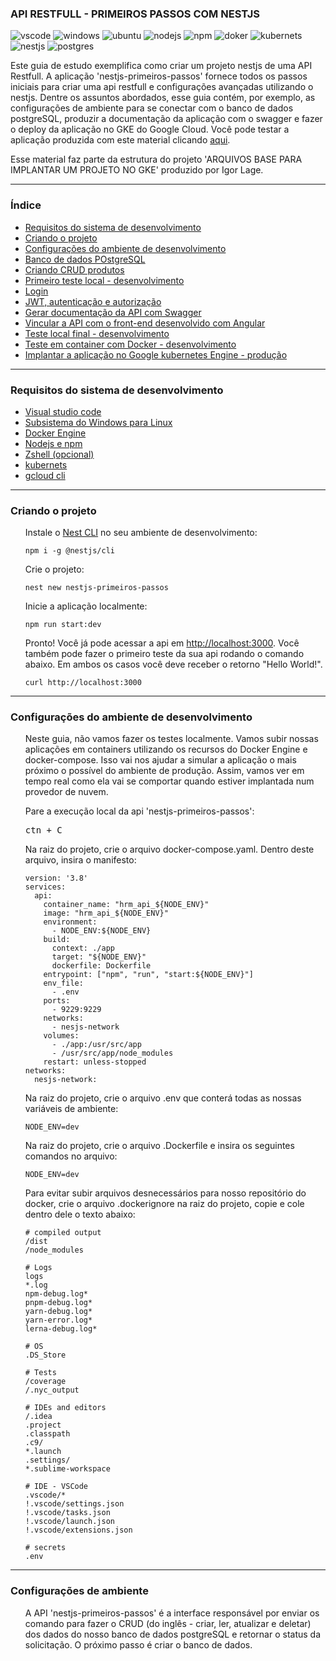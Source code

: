 ### API RESTFULL - PRIMEIROS PASSOS COM NESTJS

![vscode](https://img.shields.io/badge/VSCode-0078D4?style=for-the-badge&logo=visual%20studio%20code&logoColor=white)
![windows](https://img.shields.io/badge/Windows-0078D6?style=for-the-badge&logo=windows&logoColor=white)
![ubuntu](https://img.shields.io/badge/Ubuntu-E95420?style=for-the-badge&logo=ubuntu&logoColor=white)
![nodejs](https://img.shields.io/badge/Node.js-339933?style=for-the-badge&logo=nodedotjs&logoColor=white)
![npm](https://img.shields.io/badge/npm-CB3837?style=for-the-badge&logo=npm&logoColor=white)
![doker](https://img.shields.io/badge/Docker-2CA5E0?style=for-the-badge&logo=docker&logoColor=white)
![kubernets](https://img.shields.io/badge/kubernetes-326ce5.svg?&style=for-the-badge&logo=kubernetes&logoColor=white)
![nestjs](https://img.shields.io/badge/nestjs-E0234E?style=for-the-badge&logo=nestjs&logoColor=white)
![postgres](https://img.shields.io/badge/PostgreSQL-316192?style=for-the-badge&logo=postgresql&logoColor=white)

<p>Este guia de estudo exemplifica como criar um projeto nestjs de uma API Restfull. A aplicação 'nestjs-primeiros-passos' fornece todos os passos iniciais para criar uma api restfull e configurações avançadas utilizando o nestjs. Dentre os assuntos abordados, esse guia contém, por exemplo, as configurações de ambiente para se conectar com o banco de dados postgreSQL, produzir a documentação da aplicação com o swagger e fazer o deploy da aplicação no GKE do Google Cloud. Você pode testar a aplicação produzida com este material clicando <a href="#">aqui</a>.</p>

<p>Esse material faz parte da estrutura do projeto 'ARQUIVOS BASE PARA IMPLANTAR UM PROJETO NO GKE' produzido por Igor Lage.</p>

<hr>

### Índice
<ul>
<li><a href="#requisitos-do-sistema-de-desenvolvimento">Requisitos do sistema de desenvolvimento</a></li>
<li><a href="#criando-o-projeto">Criando o projeto</a></li>
<li><a href="#">Configurações do ambiente de desenvolvimento</a></li>
<li><a href="#">Banco de dados POstgreSQL</a></li>
<li><a href="#">Criando CRUD produtos</a></li> <!--  -->
<li><a href="#">Primeiro teste local - desenvolvimento</a></li> <!-- .env e sobe app angular front-->
<li><a href="#">Login</a></li> <!--  -->
<li><a href="#">JWT, autenticação e autorização</a></li>
<li><a href="#">Gerar documentação da API com Swagger</a></li>
<li><a href="#">Vincular a API com o front-end desenvolvido com Angular</a></li>
<li><a href="#">Teste local final - desenvolvimento</a></li> <!-- .env e sobe app angular front-->
<li><a href="#">Teste em container com Docker - desenvolvimento</a></li> <!-- .env automático, pvc local -->
<li><a href="#">Implantar a aplicação no Google kubernetes Engine - produção</a></li> <!-- .env automático, pvc no google -->
</ul>
<hr>

### Requisitos do sistema de desenvolvimento
<ul>
<li><a href="visual studio code">Visual studio code</a></li>
<li><a href="https://learn.microsoft.com/pt-br/windows/wsl/install">Subsistema do Windows para Linux</a></li>
<li><a href="https://docs.docker.com/engine/install/ubuntu/">Docker Engine</a></li>
<li><a href="https://learn.microsoft.com/en-us/windows/dev-environment/javascript/nodejs-on-wsl">Nodejs e npm</a></li>
<li><a href="https://www.youtube.com/watch?v=7kZODMP8bs0&ab_channel=HansM.Boron">Zshell (opcional)</a>
<li><a href="https://kubernetes.io/docs/tasks/tools/install-kubectl-linux/">kubernets</a></li>
<li><a href="https://cloud.google.com/sdk/docs/install#deb">gcloud cli</a></li>
</ul>
<hr>

### Criando o projeto
<ul>
    Instale o <a href="https://docs.nestjs.com/cli/overview">Nest CLI</a> no seu ambiente de desenvolvimento:
    <div class="snippet-clipboard-content notranslate position-relative overflow-auto">
        <pre class="notranslate"><code>npm i -g @nestjs/cli</code></pre>
    </div>
    Crie o projeto:
    <div class="snippet-clipboard-content notranslate position-relative overflow-auto">
        <pre class="notranslate"><code>nest new nestjs-primeiros-passos</code></pre>
    </div>
    Inicie a aplicação localmente:
    <div class="snippet-clipboard-content notranslate position-relative overflow-auto">
        <pre class="notranslate"><code>npm run start:dev</code></pre>
    </div>
    Pronto! Você já pode acessar a api em <a href="http://localhost:3000">http://localhost:3000</a>. Você também pode fazer o primeiro teste da sua api rodando o comando abaixo. Em ambos os casos você deve receber o retorno "Hello World!".
    <div class="snippet-clipboard-content notranslate position-relative overflow-auto">
        <pre class="notranslate"><code>curl http://localhost:3000</code></pre>
    </div>
</ul>
<hr>

### Configurações do ambiente de desenvolvimento
<ul>
    <p>Neste guia, não vamos fazer os testes localmente. Vamos subir nossas aplicações em containers utilizando os recursos do Docker Engine e docker-compose. Isso vai nos ajudar a simular a aplicação o mais próximo o possível do ambiente de produção. Assim, vamos ver em tempo real como ela vai se comportar quando estiver implantada num provedor de nuvem.</p>
    Pare a execução local da api 'nestjs-primeiros-passos':
    <div class="snippet-clipboard-content notranslate position-relative overflow-auto">
        <pre class="notranslate">ctn + C</pre>
    </div>
    Na raiz do projeto, crie o arquivo docker-compose.yaml. Dentro deste arquivo, insira o manifesto:
    <div class="snippet-clipboard-content notranslate position-relative overflow-auto">
        <pre class="notranslate"><code>version: '3.8'
services:
  api:
    container_name: "hrm_api_${NODE_ENV}"
    image: "hrm_api_${NODE_ENV}"
    environment:
      - NODE_ENV:${NODE_ENV}
    build:
      context: ./app
      target: "${NODE_ENV}"
      dockerfile: Dockerfile
    entrypoint: ["npm", "run", "start:${NODE_ENV}"]
    env_file:
      - .env
    ports:
      - 9229:9229
    networks:
      - nesjs-network
    volumes:
      - ./app:/usr/src/app
      - /usr/src/app/node_modules
    restart: unless-stopped
networks:
  nesjs-network:</code></pre>
    </div>
    Na raiz do projeto, crie o arquivo .env que conterá todas as nossas variáveis de ambiente:
    <div class="snippet-clipboard-content notranslate position-relative overflow-auto">
        <pre class="notranslate"><code>NODE_ENV=dev</code></pre>
    </div>
    Na raiz do projeto, crie o arquivo .Dockerfile e insira os seguintes comandos no arquivo:
    <div class="snippet-clipboard-content notranslate position-relative overflow-auto">
        <pre class="notranslate"><code>NODE_ENV=dev</code></pre>
    </div>
    Para evitar subir arquivos desnecessários para nosso repositório do docker, crie o arquivo .dockerignore na raiz do projeto, copie e cole dentro dele o texto abaixo:
    <div class="snippet-clipboard-content notranslate position-relative overflow-auto">
        <pre class="notranslate"><code># compiled output
/dist
/node_modules
<br># Logs
logs
*.log
npm-debug.log*
pnpm-debug.log*
yarn-debug.log*
yarn-error.log*
lerna-debug.log*
<br># OS
.DS_Store
<br># Tests
/coverage
/.nyc_output
<br># IDEs and editors
/.idea
.project
.classpath
.c9/
*.launch
.settings/
*.sublime-workspace
<br># IDE - VSCode
.vscode/*
!.vscode/settings.json
!.vscode/tasks.json
!.vscode/launch.json
!.vscode/extensions.json
<br># secrets
.env</code></pre>
    </div>
</ul>

</ul>
<hr>

### Configurações de ambiente
<ul>
<p>A API 'nestjs-primeiros-passos' é a interface responsável por enviar os comando para fazer o CRUD (do inglês - criar, ler, atualizar e deletar) dos dados do nosso banco de dados postgreSQL e retornar o status da solicitação. O próximo passo é criar o banco de dados.</p>

### 
<ul>
</ul>

### 
<ul>
</ul>

### 
<ul>
</ul>

### 
<ul>
</ul>

### 
<ul>
</ul>

### 
<ul>
</ul>

